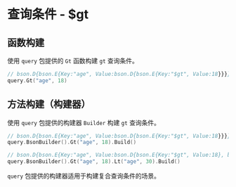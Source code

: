# 查询条件 - $gt
## 函数构建
使用 `query` 包提供的 `Gt` 函数构建 `gt` 查询条件。
```go
// bson.D{bson.E{Key:"age", Value:bson.D{bson.E{Key:"$gt", Value:18}}}}
query.Gt("age", 18)
```

## 方法构建（构建器）
使用 `query` 包提供的构建器 `Builder` 构建 `gt` 查询条件。
```go
// bson.D{bson.E{Key:"age", Value:bson.D{bson.E{Key:"$gt", Value:18}}}}
query.BsonBuilder().Gt("age", 18).Build()

// bson.D{bson.E{Key:"age", Value:bson.D{bson.E{Key:"$gt", Value:18}, bson.E{Key:"$lt", Value:30}}}}
query.BsonBuilder().Gt("age", 18).Lt("age", 30).Build()
```
`query` 包提供的构建器适用于构建复合查询条件的场景。